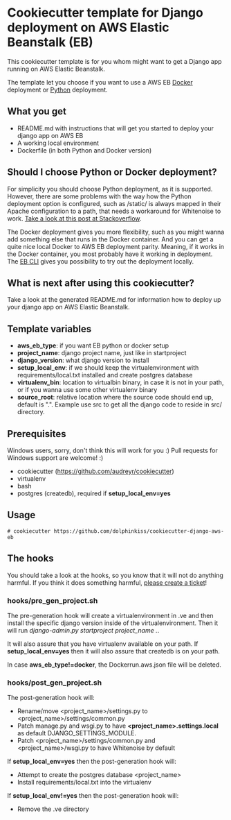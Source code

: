 # Cookiecutter template for Django deployment on AWS Elastic Beanstalk (EB)

This cookiecutter template is for you whom might want to get a Django app running on AWS Elastic Beanstalk.

The template let you choose if you want to use a AWS EB 
[Docker](http://docs.aws.amazon.com/elasticbeanstalk/latest/dg/create-deploy-python-apps.html) deployment or 
[Python](http://docs.aws.amazon.com/elasticbeanstalk/latest/dg/create-deploy-python-apps.html) deployment.

## What you get

* README.md with instructions that will get you started to deploy your django app on AWS EB
* A working local environment
* Dockerfile (in both Python and Docker version)

## Should I choose Python or Docker deployment?

For simplicity you should choose Python deployment, as it is supported. However, there are some problems with
the way how the Python deployment option is configured, such as /static/ is always mapped in their Apache configuration
to a path, that needs a workaround for Whitenoise to work. 
[Take a look at this post at Stackoverflow](http://stackoverflow.com/a/34669173/788022).

The Docker deployment gives you more flexibility, such as you might wanna add something else that runs in the Docker
container. And you can get a quite nice local Docker to AWS EB deployment parity. Meaning, if it works in the Docker
container, you most probably have it working in deployment. The 
[EB CLI](http://docs.aws.amazon.com/elasticbeanstalk/latest/dg/eb-cli3.html) gives you possibility to try out the
deployment locally.


## What is next after using this cookiecutter?

Take a look at the generated README.md for information how to deploy up your django app on AWS Elastic Beanstalk.


## Template variables

* **aws_eb_type**:     if you want EB python or docker setup
* **project_name**:    django project name, just like in startproject
* **django_version**:  what django version to install
* **setup_local_env**: if we should keep the virtualenvironment with requirements/local.txt installed and
  create postgres database
* **virtualenv_bin**:  location to virtualbin binary, in case it is not in your path, or if you wanna use some other
  virtualenv binary
* **source_root**:  relative location where the source code should end up, default is ".". Example use src to get all
  the django code to reside in src/ directory.


## Prerequisites

Windows users, sorry, don't think this will work for you :) Pull requests for Windows support are welcome! :)

* cookiecutter (https://github.com/audreyr/cookiecutter)
* virtualenv
* bash
* postgres (createdb), required if **setup_local_env=yes**


## Usage

```
# cookiecutter https://github.com/dolphinkiss/cookiecutter-django-aws-eb
```


## The hooks

You should take a look at the hooks, so you know that it will not do anything harmful. If you think it does
something harmful, [please create a ticket](https://github.com/dolphinkiss/cookiecutter-django-aws-eb/issues/new)!

### hooks/pre_gen_project.sh

The pre-generation hook will create a virtualenvironment in .ve and then install the specific django
version inside of the virtualenvironment. Then it will run *django-admin.py startproject project_name .*.

It will also assure that you have virtualenv available on your path. If **setup_local_env=yes** then it will also
assure that createdb is on your path.

In case **aws_eb_type!=docker**, the Dockerrun.aws.json file will be deleted.

### hooks/post_gen_project.sh

The post-generation hook will:

* Rename/move <project_name>/settings.py to <project_name>/settings/common.py
* Patch manage.py and wsgi.py to have **<project_name>.settings.local** as default DJANGO_SETTINGS_MODULE.
* Patch <project_name>/settings/common.py and <project_name>/wsgi.py to have Whitenoise by default

If **setup_local_env=yes** then the post-generation hook will:

* Attempt to create the postgres database <project_name>
* Install requirements/local.txt into the virtualenv

If **setup_local_env!=yes** then the post-generation hook will:

* Remove the .ve directory
